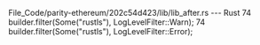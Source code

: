 File_Code/parity-ethereum/202c54d423/lib/lib_after.rs --- Rust
74         builder.filter(Some("rustls"), LogLevelFilter::Warn);                                                                                             74         builder.filter(Some("rustls"), LogLevelFilter::Error);

